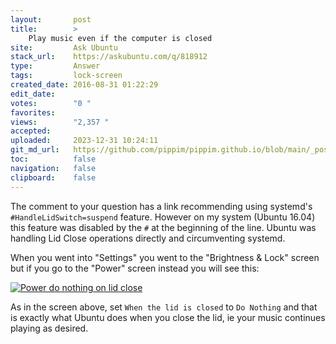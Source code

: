 ```yaml
---
layout:       post
title:        >
    Play music even if the computer is closed
site:         Ask Ubuntu
stack_url:    https://askubuntu.com/q/818912
type:         Answer
tags:         lock-screen
created_date: 2016-08-31 01:22:29
edit_date:    
votes:        "0 "
favorites:    
views:        "2,357 "
accepted:     
uploaded:     2023-12-31 10:24:11
git_md_url:   https://github.com/pippim/pippim.github.io/blob/main/_posts/2016/2016-08-31-Play-music-even-if-the-computer-is-closed.md
toc:          false
navigation:   false
clipboard:    false
---
```


The comment to your question has a link recommending using systemd's `#HandleLidSwitch=suspend` feature. However on my system (Ubuntu 16.04) this feature was disabled by the `#` at the beginning of the line. Ubuntu was handling Lid Close operations directly and circumventing systemd.

When you went into "Settings" you went to the "Brightness & Lock" screen but if you go to the "Power" screen instead you will see this:

[![Power do nothing on lid close][1]][1]

As in the screen above, set `When the lid is closed` to `Do Nothing` and that is exactly what Ubuntu does when you close the lid, ie your music continues playing as desired.


  [1]: https://i.stack.imgur.com/Tb1tv.png
